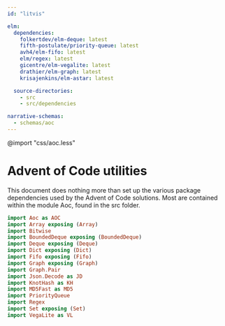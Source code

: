```yaml
---
id: "litvis"

elm:
  dependencies:
    folkertdev/elm-deque: latest
    fifth-postulate/priority-queue: latest
    avh4/elm-fifo: latest
    elm/regex: latest
    gicentre/elm-vegalite: latest
    drathier/elm-graph: latest
    krisajenkins/elm-astar: latest

  source-directories:
    - src
    - src/dependencies

narrative-schemas:
  - schemas/aoc
---
```


@import "css/aoc.less"

# Advent of Code utilities

This document does nothing more than set up the various package dependencies used by the Advent of Code solutions. Most are contained within the module Aoc, found in the src folder.

```elm {l=hidden}
import Aoc as AOC
import Array exposing (Array)
import Bitwise
import BoundedDeque exposing (BoundedDeque)
import Deque exposing (Deque)
import Dict exposing (Dict)
import Fifo exposing (Fifo)
import Graph exposing (Graph)
import Graph.Pair
import Json.Decode as JD
import KnotHash as KH
import MD5Fast as MD5
import PriorityQueue
import Regex
import Set exposing (Set)
import VegaLite as VL
```
